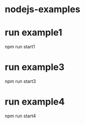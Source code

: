 # nodejs-examples

# run example1
npm run start1

# run example3
npm run start3

# run example4
npm run start4
